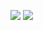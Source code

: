 [![](https://github.com/anthem-audio/Anthem/workflows/Linux%20Build/badge.svg)](https://github.com/anthem-audio/Anthem/actions)
[![](https://github.com/anthem-audio/Anthem/workflows/Windows%20Build/badge.svg)](https://github.com/anthem-audio/Anthem/actions)
